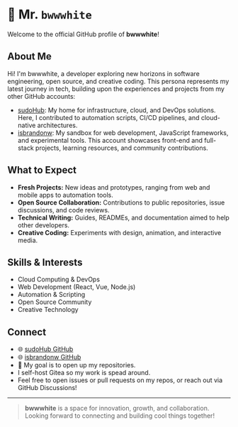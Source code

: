 # 🌈 Mr. `bwwwhite`

Welcome to the official GitHub profile of **bwwwhite**!

## About Me

Hi! I'm bwwwhite, a developer exploring new horizons in software engineering, open source, and creative coding. This persona represents my latest journey in tech, building upon the experiences and projects from my other GitHub accounts:

- [sudoHub](https://github.com/sudoHub): My home for infrastructure, cloud, and DevOps solutions. Here, I contributed to automation scripts, CI/CD pipelines, and cloud-native architectures.
- [isbrandonw](https://github.com/isbrandonw): My sandbox for web development, JavaScript frameworks, and experimental tools. This account showcases front-end and full-stack projects, learning resources, and community contributions.

## What to Expect

- **Fresh Projects:** New ideas and prototypes, ranging from web and mobile apps to automation tools.
- **Open Source Collaboration:** Contributions to public repositories, issue discussions, and code reviews.
- **Technical Writing:** Guides, READMEs, and documentation aimed to help other developers.
- **Creative Coding:** Experiments with design, animation, and interactive media.

## Skills & Interests

- Cloud Computing & DevOps
- Web Development (React, Vue, Node.js)
- Automation & Scripting
- Open Source Community
- Creative Technology

## Connect

- 🌐 [sudoHub GitHub](https://github.com/sudoHub)
- 🌐 [isbrandonw GitHub](https://github.com/isbrandonw)
- 💬 My goal is to open up my repositories.
- I self-host Gitea so my work is spead around.
- Feel free to open issues or pull requests on my repos, or reach out via GitHub Discussions!

---

> **bwwwhite** is a space for innovation, growth, and collaboration.  
> Looking forward to connecting and building cool things together!
